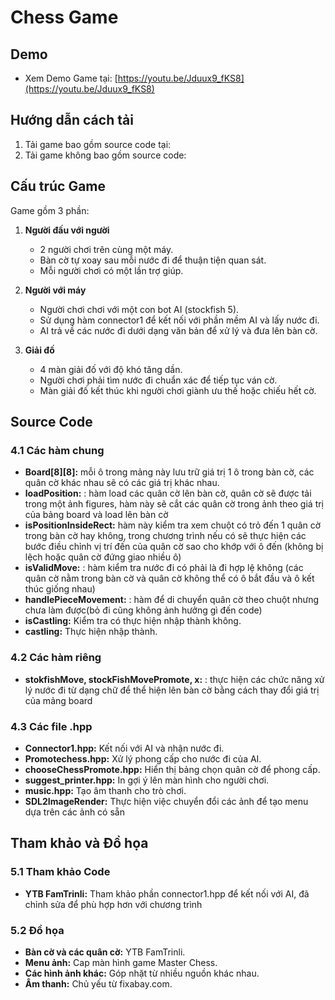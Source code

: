 # Chess Game

## Demo
- Xem Demo Game tại: [https://youtu.be/Jduux9_fKS8](https://youtu.be/Jduux9_fKS8)

## Hướng dẫn cách tải
1. Tải game bao gồm source code tại: 
2. Tải game không bao gồm source code: 

## Cấu trúc Game
Game gồm 3 phần:
1. **Người đấu với người**
   - 2 người chơi trên cùng một máy.
   - Bàn cờ tự xoay sau mỗi nước đi để thuận tiện quan sát.
   - Mỗi người chơi có một lần trợ giúp.
   
2. **Người với máy**
   - Người chơi chơi với một con bot AI (stockfish 5).
   - Sử dụng hàm connector1 để kết nối với phần mềm AI và lấy nước đi.
   - AI trả về các nước đi dưới dạng văn bản để xử lý và đưa lên bàn cờ.

3. **Giải đố**
   - 4 màn giải đố với độ khó tăng dần.
   - Người chơi phải tìm nước đi chuẩn xác để tiếp tục ván cờ.
   - Màn giải đố kết thúc khi người chơi giành ưu thế hoặc chiếu hết cờ.

## Source Code
### 4.1 Các hàm chung
- **Board[8][8]:** mỗi ô trong mảng này lưu trữ giá trị 1 ô trong bàn cờ, các quân cờ khác nhau sẽ có các giá trị khác nhau.
- **loadPosition:** : hàm load các quân cờ lên bàn cờ, quân cờ sẽ được tải trong một ảnh figures, hàm này sẽ cắt các quân cờ trong ảnh theo giá trị của bảng board và load lên bàn cờ
- **isPositionInsideRect:** hàm này kiểm tra xem chuột có trỏ đến 1 quân cờ trong bàn cờ hay không, trong chương trình nếu có sẽ thực hiện các bước điều chỉnh vị trí đến của quân cờ sao cho khớp với ô đến (không bị lệch hoặc quân cờ đứng giao nhiều ô)
- **isValidMove:** : hàm kiểm tra nước đi có phải là đi hợp lệ không (các quân cờ nằm trong bàn cờ và quân cờ không thể có ô bắt đầu và ô kết thúc giống nhau)
- **handlePieceMovement:** : hàm để di chuyển quân cờ theo chuột nhưng chưa làm được(bỏ đi cũng không ảnh hưởng gì đến code)
- **isCastling:** Kiểm tra có thực hiện nhập thành không.
- **castling:** Thực hiện nhập thành.

### 4.2 Các hàm riêng
- **stokfishMove, stockFishMovePromote, x:** : thực hiện các chức năng xử lý nước đi từ dạng chữ để thể hiện lên bàn cờ bằng cách thay đổi giá trị của mảng board

### 4.3 Các file .hpp
- **Connector1.hpp:** Kết nối với AI và nhận nước đi.
- **Promotechess.hpp:** Xử lý phong cấp cho nước đi của AI.
- **chooseChessPromote.hpp:** Hiển thị bảng chọn quân cờ để phong cấp.
- **suggest_printer.hpp:** In gợi ý lên màn hình cho người chơi.
- **music.hpp:** Tạo âm thanh cho trò chơi.
- **SDL2ImageRender:** Thực hiện việc chuyển đổi các ảnh để tạo menu dựa trên các ảnh có sẵn

## Tham khảo và Đồ họa
### 5.1 Tham khảo Code
- **YTB FamTrinli:** Tham khảo phần connector1.hpp để kết nối với AI, đã chỉnh sửa để phù hợp hơn với chương trình
### 5.2 Đồ họa
- **Bàn cờ và các quân cờ:** YTB FamTrinli.
- **Menu ảnh:** Cap màn hình game Master Chess.
- **Các hình ảnh khác:** Góp nhặt từ nhiều nguồn khác nhau.
- **Âm thanh:** Chủ yếu từ fixabay.com.
